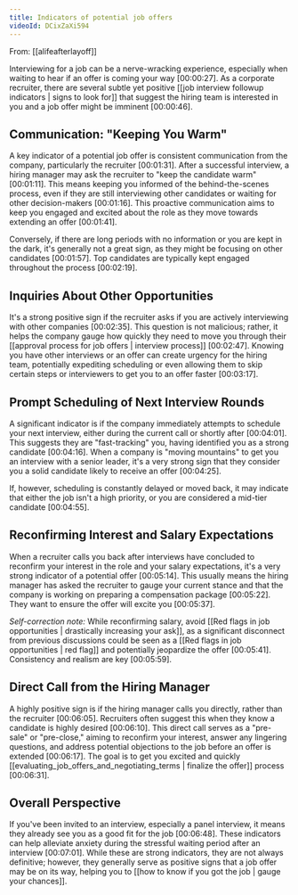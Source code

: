 ```yaml
---
title: Indicators of potential job offers
videoId: DCixZaXi594
---
```


From: [[alifeafterlayoff]] <br/> 

Interviewing for a job can be a nerve-wracking experience, especially when waiting to hear if an offer is coming your way <a class="yt-timestamp" data-t="00:00:27">[00:00:27]</a>. As a corporate recruiter, there are several subtle yet positive [[job interview followup indicators | signs to look for]] that suggest the hiring team is interested in you and a job offer might be imminent <a class="yt-timestamp" data-t="00:00:46">[00:00:46]</a>.

## Communication: "Keeping You Warm"

A key indicator of a potential job offer is consistent communication from the company, particularly the recruiter <a class="yt-timestamp" data-t="00:01:31">[00:01:31]</a>. After a successful interview, a hiring manager may ask the recruiter to "keep the candidate warm" <a class="yt-timestamp" data-t="00:01:11">[00:01:11]</a>. This means keeping you informed of the behind-the-scenes process, even if they are still interviewing other candidates or waiting for other decision-makers <a class="yt-timestamp" data-t="00:01:16">[00:01:16]</a>. This proactive communication aims to keep you engaged and excited about the role as they move towards extending an offer <a class="yt-timestamp" data-t="00:01:41">[00:01:41]</a>.

Conversely, if there are long periods with no information or you are kept in the dark, it's generally not a great sign, as they might be focusing on other candidates <a class="yt-timestamp" data-t="00:01:57">[00:01:57]</a>. Top candidates are typically kept engaged throughout the process <a class="yt-timestamp" data-t="00:02:19">[00:02:19]</a>.

## Inquiries About Other Opportunities

It's a strong positive sign if the recruiter asks if you are actively interviewing with other companies <a class="yt-timestamp" data-t="00:02:35">[00:02:35]</a>. This question is not malicious; rather, it helps the company gauge how quickly they need to move you through their [[approval process for job offers | interview process]] <a class="yt-timestamp" data-t="00:02:47">[00:02:47]</a>. Knowing you have other interviews or an offer can create urgency for the hiring team, potentially expediting scheduling or even allowing them to skip certain steps or interviewers to get you to an offer faster <a class="yt-timestamp" data-t="00:03:17">[00:03:17]</a>.

## Prompt Scheduling of Next Interview Rounds

A significant indicator is if the company immediately attempts to schedule your next interview, either during the current call or shortly after <a class="yt-timestamp" data-t="00:04:01">[00:04:01]</a>. This suggests they are "fast-tracking" you, having identified you as a strong candidate <a class="yt-timestamp" data-t="00:04:16">[00:04:16]</a>. When a company is "moving mountains" to get you an interview with a senior leader, it's a very strong sign that they consider you a solid candidate likely to receive an offer <a class="yt-timestamp" data-t="00:04:25">[00:04:25]</a>.

If, however, scheduling is constantly delayed or moved back, it may indicate that either the job isn't a high priority, or you are considered a mid-tier candidate <a class="yt-timestamp" data-t="00:04:55">[00:04:55]</a>.

## Reconfirming Interest and Salary Expectations

When a recruiter calls you back after interviews have concluded to reconfirm your interest in the role and your salary expectations, it's a very strong indicator of a potential offer <a class="yt-timestamp" data-t="00:05:14">[00:05:14]</a>. This usually means the hiring manager has asked the recruiter to gauge your current stance and that the company is working on preparing a compensation package <a class="yt-timestamp" data-t="00:05:22">[00:05:22]</a>. They want to ensure the offer will excite you <a class="yt-timestamp" data-t="00:05:37">[00:05:37]</a>.

*Self-correction note:* While reconfirming salary, avoid [[Red flags in job opportunities | drastically increasing your ask]], as a significant disconnect from previous discussions could be seen as a [[Red flags in job opportunities | red flag]] and potentially jeopardize the offer <a class="yt-timestamp" data-t="00:05:41">[00:05:41]</a>. Consistency and realism are key <a class="yt-timestamp" data-t="00:05:59">[00:05:59]</a>.

## Direct Call from the Hiring Manager

A highly positive sign is if the hiring manager calls you directly, rather than the recruiter <a class="yt-timestamp" data-t="00:06:05">[00:06:05]</a>. Recruiters often suggest this when they know a candidate is highly desired <a class="yt-timestamp" data-t="00:06:10">[00:06:10]</a>. This direct call serves as a "pre-sale" or "pre-close," aiming to reconfirm your interest, answer any lingering questions, and address potential objections to the job before an offer is extended <a class="yt-timestamp" data-t="00:06:17">[00:06:17]</a>. The goal is to get you excited and quickly [[evaluating_job_offers_and_negotiating_terms | finalize the offer]] process <a class="yt-timestamp" data-t="00:06:31">[00:06:31]</a>.

## Overall Perspective

If you've been invited to an interview, especially a panel interview, it means they already see you as a good fit for the job <a class="yt-timestamp" data-t="00:06:48">[00:06:48]</a>. These indicators can help alleviate anxiety during the stressful waiting period after an interview <a class="yt-timestamp" data-t="00:07:01">[00:07:01]</a>. While these are strong indicators, they are not always definitive; however, they generally serve as positive signs that a job offer may be on its way, helping you to [[how to know if you got the job | gauge your chances]].